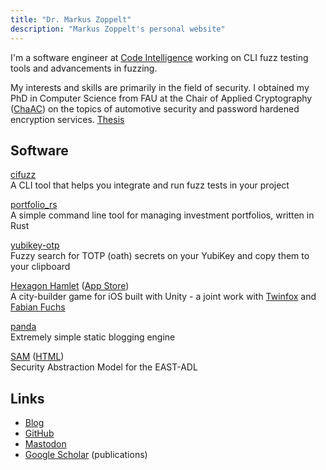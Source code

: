 ```yaml
---
title: "Dr. Markus Zoppelt"
description: "Markus Zoppelt's personal website"
---
```

		
I'm a software engineer at [Code Intelligence](https://www.code-intelligence.com/)
working on CLI fuzz testing tools and advancements in fuzzing.

My interests and skills are primarily in the field of security. I obtained my
PhD in Computer Science from FAU at the Chair of Applied Cryptography
([ChaAC](https://www.chaac.tf.fau.eu/)) on the topics of automotive security
and password hardened encryption services.
[Thesis](https://opus4.kobv.de/opus4-fau/frontdoor/index/index/year/2021/docId/17344)

## Software

[cifuzz](https://github.com/CodeIntelligenceTesting/cifuzz)<br />
A CLI tool that helps you integrate and run fuzz tests in your project

[portfolio&#95;rs](https://github.com/MarkusZoppelt/portfolio_rs)<br />
A simple command line tool for managing investment portfolios, written in Rust

[yubikey-otp](https://github.com/MarkusZoppelt/yubikey-otp)<br />
Fuzzy search for TOTP (oath) secrets on your YubiKey and copy them to your
clipboard

[Hexagon Hamlet](https://github.com/MarkusZoppelt/Hexagon-Hamlet)
([App Store](https://apps.apple.com/app/hexagon-hamlet/id1523354572)) <br />
A city-builder game for iOS built with Unity -
a joint work with [Twinfox](https://twinfox.itch.io/)
and [Fabian Fuchs](https://fabian-fuchs.itch.io/)<br />

[panda](https://github.com/MarkusZoppelt/panda)<br />
Extremely simple static blogging engine

[SAM](https://github.com/MarkusZoppelt/SAM) ([HTML](/SAM))<br />
Security Abstraction Model for the EAST-ADL

## Links

* [Blog](/blog)
* [GitHub](https://github.com/MarkusZoppelt)
* <a rel="me" href="https://infosec.exchange/@MarkusZoppelt">Mastodon</a>
* [Google Scholar](https://scholar.google.com/citations?user=4SgIiuAAAAAJ) (publications)
